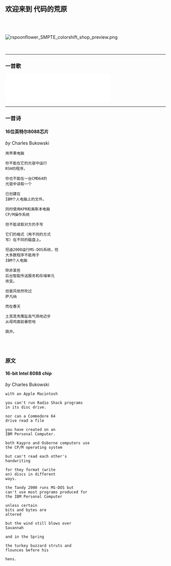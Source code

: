 ## **欢迎来到 代码的荒原**
<br>
<br>

![rspoonflower_SMPTE_colorshift_shop_preview.png](https://i.loli.net/2018/03/08/5aa1565bf1e6a.png)

<br>

****
### **一首歌**
<iframe frameborder="no" border="0" marginwidth="0" marginheight="0" width=330 height=86 src="//music.163.com/outchain/player?type=2&id=22684158&auto=1&height=66"></iframe>

****
### **一首诗**

#### **16位英特尔8088芯片**
*by* Charles Bukowski

```
用苹果电脑

你不能在它的光驱中运行
RSH的程序。

你也不能在一台CMD64的
光驱中读取一个

已创建在
IBM个人电脑上的文件。

同时使用KPR和奥斯本电脑
CP/M操作系统

但不能读取对方的手写

它们的格式（用不同的方式
写）在不同的磁盘上。

坦迪2000运行MS-DOS系统，但
大多数程序不能用于
IBM个人电脑

除非某些
后台智能传送服务和存储单元
改变。

但是风依然吹过
萨凡纳

而在春天

土耳其秃鹰趾高气扬地迈步
从母鸡面前暴怒地

跳开。
```
<br>
<br>

### 原文

#### **16-bit Intel 8088 chip**
*by* Charles Bukowski
 
```
with an Apple Macintosh

you can't run Radio Shack programs
in its disc drive.

nor can a Commodore 64
drive read a file

you have created on an
IBM Personal Computer.

both Kaypro and Osborne computers use
the CP/M operating system

but can't read each other's
handwriting

for they format (write
on) discs in different
ways.

the Tandy 2000 runs MS-DOS but
can't use most programs produced for
the IBM Personal Computer

unless certain
bits and bytes are
altered

but the wind still blows over
Savannah

and in the Spring

the turkey buzzard struts and
flounces before his

hens.
```
